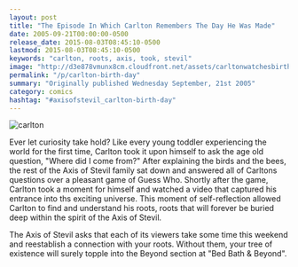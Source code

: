 ```yaml
---
layout: post
title: "The Episode In Which Carlton Remembers The Day He Was Made"
date: 2005-09-21T00:00:00-0500
release_date: 2015-08-03T08:45:10-0500
lastmod: 2015-08-03T08:45:10-0500
keywords: "carlton, roots, axis, took, stevil"
image: "http://d3e878vmunx8cm.cloudfront.net/assets/carltonwatchesbirth.jpg"
permalink: "/p/carlton-birth-day"
summary: "Originally published Wednesday September, 21st 2005"
category: comics
hashtag: "#axisofstevil_carlton-birth-day"
---
```


![carlton](http://d3e878vmunx8cm.cloudfront.net/assets/carltonwatchesbirth.jpg)

Ever let curiosity take hold? Like every young toddler experiencing the world for the first time, Carlton took it upon himself to ask the age old question, "Where did I come from?" After explaining the birds and the bees, the rest of the Axis of Stevil family sat down and answered all of Carltons questions over a pleasant game of Guess Who. Shortly after the game, Carlton took a moment for himself and watched a video that captured his entrance into ths exciting universe. This moment of self-reflection allowed Carlton to find and understand his roots, roots that will forever be buried deep within the spirit of the Axis of Stevil.

The Axis of Stevil asks that each of its viewers take some time this weekend and reestablish a connection with your roots. Without them, your tree of existence will surely topple into the Beyond section at "Bed Bath & Beyond".
